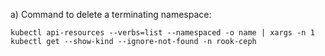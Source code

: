 
a) Command to delete a terminating namespace:
``` 
kubectl api-resources --verbs=list --namespaced -o name | xargs -n 1 kubectl get --show-kind --ignore-not-found -n rook-ceph
```
